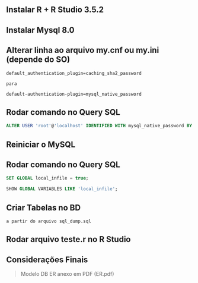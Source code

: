 ## Instalar R + R Studio 3.5.2

## Instalar Mysql 8.0

## Alterar linha ao arquivo my.cnf ou my.ini (depende do SO)
```text 
default_authentication_plugin=caching_sha2_password

para

default-authentication-plugin=mysql_native_password
```

## Rodar comando no Query SQL
```sql
ALTER USER 'root'@'localhost' IDENTIFIED WITH mysql_native_password BY '12345';
```
## Reiniciar o MySQL

## Rodar comando no Query SQL

```sql
SET GLOBAL local_infile = true;

SHOW GLOBAL VARIABLES LIKE 'local_infile';
```

## Criar Tabelas no BD
```text
a partir do arquivo sql_dump.sql
```

## Rodar arquivo teste.r no R Studio

## Considerações Finais

> Modelo DB ER anexo em PDF (ER.pdf)